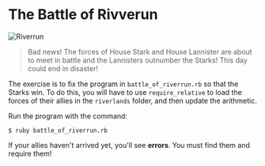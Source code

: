 # The Battle of Rivverun

![Riverrun](http://awoiaf.westeros.org/images/thumb/4/4a/Riverrun_by_Feliche.jpg/300px-Riverrun_by_Feliche.jpg)

> Bad news! The forces of House Stark and House Lannister are about to meet in battle and the Lannisters outnumber the Starks! This day could end in disaster!

The exercise is to fix the program in `battle_of_riverrun.rb` so that the Starks win. To do this, you will have to use `require_relative` to load the forces of their allies in the `riverlands` folder, and then update the arithmetic.

Run the program with the command:

```
$ ruby battle_of_riverrun.rb
```

If your allies haven't arrived yet, you'll see **errors**. You must find them and require them!